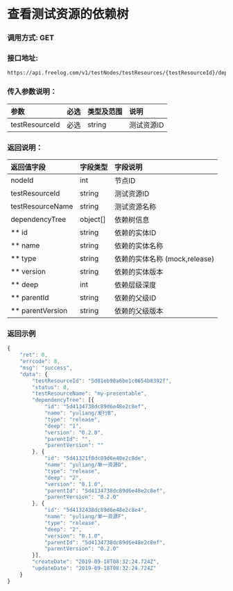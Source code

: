 # 查看测试资源的依赖树

### 调用方式: GET

### 接口地址:

```
https://api.freelog.com/v1/testNodes/testResources/{testResourceId}/dependencyTree
```

### 传入参数说明：
| 参数 | 必选 | 类型及范围 | 说明 |
| :--- | :--- | :--- | :--- |
| testResourceId | 必选 | string | 测试资源ID |


### 返回说明：

| 返回值字段 | 字段类型 | 字段说明 |
| :--- | :--- | :--- |
| nodeId | int | 节点ID |
| testResourceId | string | 测试资源ID |
| testResourceName | string | 测试资源名称 |
| dependencyTree | object[] | 依赖树信息 |
| ** id | string | 依赖的实体ID |
| ** name | string | 依赖的实体名称 |
| ** type | string | 依赖的实体名称 (mock,release) |
| ** version | string | 依赖的实体版本 |
| ** deep | int | 依赖层级深度 |
| ** parentId | string | 依赖的父级ID |
| ** parentVersion | string | 依赖的父级版本 |

### 返回示例

```js
{
	"ret": 0,
	"errcode": 0,
	"msg": "success",
	"data": {
		"testResourceId": "5d81eb98a6be1c0654b8392f",
		"status": 0,
		"testResourceName": "my-presentable",
		"dependencyTree": [{
			"id": "5d4134738dc89d6e48e2c8ef",
			"name": "yuliang/发行B",
			"type": "release",
			"deep": "1",
			"version": "0.2.0",
			"parentId": "",
			"parentVersion": ""
		}, {
			"id": "5d41321f8dc89d6e48e2c8de",
			"name": "yuliang/单一资源D",
			"type": "release",
			"deep": "2",
			"version": "0.1.0",
			"parentId": "5d4134738dc89d6e48e2c8ef",
			"parentVersion": "0.2.0"
		}, {
			"id": "5d4132438dc89d6e48e2c8e4",
			"name": "yuliang/单一资源F",
			"type": "release",
			"deep": "2",
			"version": "0.1.0",
			"parentId": "5d4134738dc89d6e48e2c8ef",
			"parentVersion": "0.2.0"
		}],
		"createDate": "2019-09-18T08:32:24.724Z",
		"updateDate": "2019-09-18T08:32:24.724Z"
	}
}
```